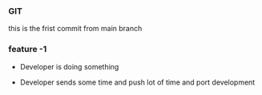 ### GIT
this is the frist commit from main branch

### feature -1
* Developer is doing something

* Developer sends some time and push lot of time and port development